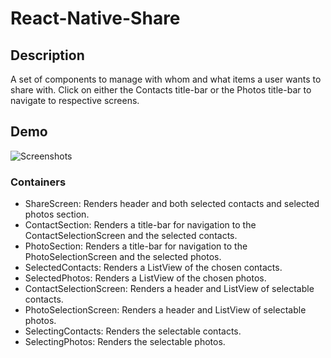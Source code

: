 # React-Native-Share

## Description
A set of components to manage with whom and what items a user wants to share with. Click on either the Contacts title-bar or the Photos title-bar to navigate to respective screens. 

## Demo
![Screenshots](https://raw.githubusercontent.com/jbetancourt8/React-Native-Share/master/screenshots/share-demo.gif)

### Containers

- ShareScreen: Renders header and both selected contacts and selected photos section.  
- ContactSection: Renders a title-bar for navigation to the ContactSelectionScreen and the selected contacts. 
- PhotoSection: Renders a title-bar for navigation to the PhotoSelectionScreen and the selected photos. 
- SelectedContacts: Renders a ListView of the chosen contacts. 
- SelectedPhotos: Renders a ListView of the chosen photos. 
- ContactSelectionScreen: Renders a header and ListView of selectable contacts. 
- PhotoSelectionScreen: Renders a header and ListView of selectable photos. 
- SelectingContacts: Renders the selectable contacts. 
- SelectingPhotos: Renders the selectable photos. 
